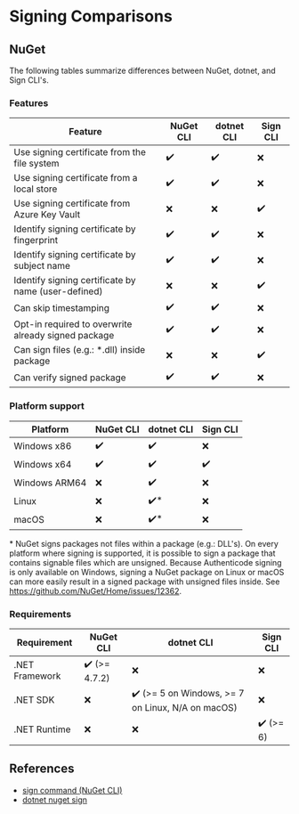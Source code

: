 # Signing Comparisons

## NuGet

The following tables summarize differences between NuGet, dotnet, and Sign CLI's. 

### Features

Feature | NuGet CLI | dotnet CLI | Sign CLI
-- | -- | -- | --
Use signing certificate from the file system | ✔️ | ✔️ | ❌
Use signing certificate from a local store | ✔️ | ✔️ | ❌
Use signing certificate from Azure Key Vault | ❌ | ❌ | ✔️
Identify signing certificate by fingerprint | ✔️ | ✔️ | ❌
Identify signing certificate by subject name | ✔️ | ✔️ | ❌
Identify signing certificate by name (user-defined) | ❌ | ❌ | ✔️
Can skip timestamping | ✔️ | ✔️ | ❌
Opt-in required to overwrite already signed package | ✔️ | ✔️ | ❌
Can sign files (e.g.: *.dll) inside package | ❌ | ❌ | ✔️
Can verify signed package | ✔️ | ✔️ | ❌

### Platform support

Platform | NuGet CLI | dotnet CLI | Sign CLI
-- | -- | -- | --
Windows x86 | ✔️ | ✔️ | ❌
Windows x64 | ✔️ | ✔️ | ✔️
Windows ARM64 | ❌ | ✔️ | ❌
Linux | ❌ | ✔️* | ❌
macOS | ❌ | ✔️* | ❌

\* NuGet signs packages not files within a package (e.g.:  DLL's).  On every platform where signing is supported, it is possible to sign a package that contains signable files which are unsigned.  Because Authenticode signing is only available on Windows, signing a NuGet package on Linux or macOS can more easily result in a signed package with unsigned files inside.  See https://github.com/NuGet/Home/issues/12362.

### Requirements

Requirement | NuGet CLI | dotnet CLI | Sign CLI
-- | -- | -- | --
.NET Framework | ✔️ (>= 4.7.2) | ❌ | ❌
.NET SDK | ❌ | ✔️ (>= 5 on Windows, >= 7 on Linux, N/A on macOS) | ❌
.NET Runtime | ❌ | ❌ | ✔️ (>= 6)

## References
* [sign command (NuGet CLI)](https://learn.microsoft.com/en-us/nuget/reference/cli-reference/cli-ref-sign)
* [dotnet nuget sign](https://learn.microsoft.com/en-us/dotnet/core/tools/dotnet-nuget-sign)